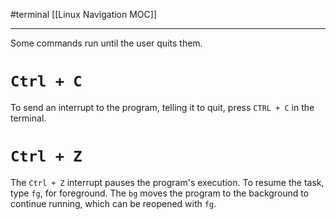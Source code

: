 #terminal 
[[Linux Navigation MOC]]
- - -

Some commands run until the user quits them. 

# `Ctrl + C`

To send an interrupt to the program, telling it to quit, press `CTRL + C` in the terminal.
# `Ctrl + Z` 

The `Ctrl + Z` interrupt pauses the program's execution. To resume the task, type `fg`, for foreground. The `bg` moves the program to the background to continue running, which can be reopened with `fg`.  